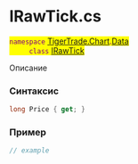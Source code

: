 
# IRawTick.cs
<mark style="color:purple;">`namespace` [TigerTrade.Chart](../../../../TigerTrade.Chart.md).[Data](../../../../TigerTrade.Chart/Data.md)  
&nbsp;&nbsp;&nbsp;&nbsp;&nbsp;&nbsp;&nbsp;&nbsp;&nbsp;`class` [IRawTick](../../IRawTick.cs.md)

Описание

### Синтаксис
```csharp
long Price { get; }
```
### Пример  
```csharp
// example
```
